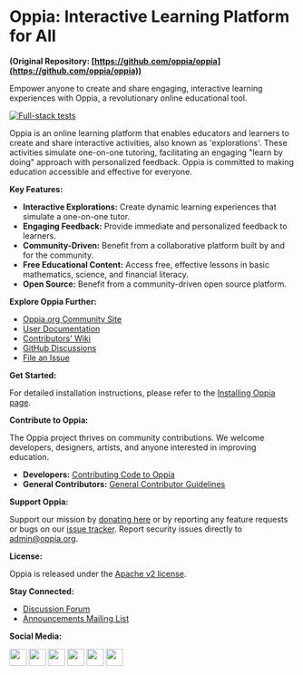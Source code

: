 # Oppia: Interactive Learning Platform for All 

**(Original Repository: [https://github.com/oppia/oppia](https://github.com/oppia/oppia))**

Empower anyone to create and share engaging, interactive learning experiences with Oppia, a revolutionary online educational tool.

[![Full-stack tests](https://github.com/oppia/oppia/actions/workflows/full_stack_tests.yml/badge.svg)](https://github.com/oppia/oppia/actions/workflows/full_stack_tests.yml)

Oppia is an online learning platform that enables educators and learners to create and share interactive activities, also known as 'explorations'. These activities simulate one-on-one tutoring, facilitating an engaging "learn by doing" approach with personalized feedback. Oppia is committed to making education accessible and effective for everyone.

**Key Features:**

*   **Interactive Explorations:** Create dynamic learning experiences that simulate a one-on-one tutor.
*   **Engaging Feedback:** Provide immediate and personalized feedback to learners.
*   **Community-Driven:** Benefit from a collaborative platform built by and for the community.
*   **Free Educational Content:** Access free, effective lessons in basic mathematics, science, and financial literacy.
*   **Open Source:** Benefit from a community-driven open source platform.

**Explore Oppia Further:**

*   [Oppia.org Community Site](https://www.oppia.org)
*   [User Documentation](https://oppia.github.io/)
*   [Contributors' Wiki](https://github.com/oppia/oppia/wiki)
*   [GitHub Discussions](https://github.com/oppia/oppia/discussions)
*   [File an Issue](https://github.com/oppia/oppia/issues/new/choose)

**Get Started:**

For detailed installation instructions, please refer to the [Installing Oppia page](https://github.com/oppia/oppia/wiki/Installing-Oppia).

**Contribute to Oppia:**

The Oppia project thrives on community contributions. We welcome developers, designers, artists, and anyone interested in improving education.

*   **Developers:** [Contributing Code to Oppia](https://github.com/oppia/oppia/wiki/Contributing-code-to-Oppia#setting-things-up)
*   **General Contributors:** [General Contributor Guidelines](https://github.com/oppia/oppia/wiki)

**Support Oppia:**

Support our mission by [donating here](https://www.oppia.org/donate) or by reporting any feature requests or bugs on our [issue tracker](https://github.com/oppia/oppia/issues/new/choose). Report security issues directly to admin@oppia.org.

**License:**

Oppia is released under the [Apache v2 license](https://github.com/oppia/oppia/blob/develop/LICENSE).

**Stay Connected:**

*   [Discussion Forum](https://github.com/oppia/oppia/discussions)
*   [Announcements Mailing List](http://groups.google.com/group/oppia-announce)

**Social Media:**

[<img height="30" src="https://img.shields.io/badge/twitter-1DA1F2.svg?&style=for-the-badge&logo=twitter&logoColor=white" />][twitter] [<img height="30" src="https://img.shields.io/badge/linkedin-0077B5.svg?&style=for-the-badge&logo=linkedin&logoColor=white" />][LinkedIn] [<img height="30" src = "https://img.shields.io/badge/facebook-1877F2.svg?&style=for-the-badge&logo=facebook&logoColor=white">][Facebook] [<img height="30" src = "https://img.shields.io/badge/medium-12100E.svg?&style=for-the-badge&logo=medium&logoColor=white">][medium] [<img height="30" src = "https://img.shields.io/badge/oppia.org%20youtube-FF0000.svg?&style=for-the-badge&logo=youtube&logoColor=white">][oppia-org-youtube] [<img height="30" src = "https://img.shields.io/badge/oppia%20dev%20youtube-FF0000.svg?&style=for-the-badge&logo=youtube&logoColor=white">][dev-youtube]

[twitter]: https://twitter.com/oppiaorg
[linkedIn]: https://www.linkedin.com/company/oppia-org/
[medium]: https://medium.com/@oppia.org
[facebook]: https://www.facebook.com/oppiaorg/
[oppia-org-youtube]: https://www.youtube.com/channel/UC5c1G7BNDCfv1rczcBp9FPw
[dev-youtube]: https://www.youtube.com/channel/UCsrAX-oeqm0-NIQzQrdiUkQ